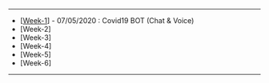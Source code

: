 ------------

- [[Week-1](https://github.com/gopala-kr/Qunatum-Dots/tree/master/01-Covid19)] - 07/05/2020 : Covid19 BOT (Chat & Voice)
- [Week-2]
- [Week-3]
- [Week-4]
- [Week-5]
- [Week-6]


-------------


